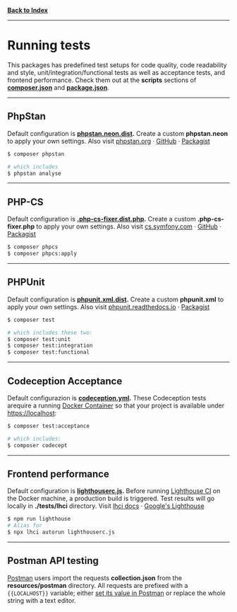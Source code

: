 
**[Back to Index](index.md)**

---


# Running tests


This packages has predefined test setups for code quality, code readability and style, unit/integration/functional tests as well as acceptance tests, and frontend performance. Check them out at the **scripts** sections of **[composer.json](../composer.json)** and **[package.json](../package.json)**. 

---

## PhpStan

Default configuration is **[phpstan.neon.dist](../phpstan.neon.dist).** Create a custom **phpstan.neon** to apply your own settings. Also visit [phpstan.org](https://phpstan.org/) · [GitHub](https://github.com/phpstan/phpstan) · [Packagist](https://packagist.org/packages/phpstan/phpstan)

```bash
$ composer phpstan

# which includes
$ phpstan analyse
```

---

## PHP-CS

Default configuration is **[.php-cs-fixer.dist.php](../.php-cs-fixer.dist.php).** Create a custom **.php-cs-fixer.php** to apply your own settings. Also visit [cs.symfony.com](https://cs.symfony.com/) ·  [GitHub](https://github.com/FriendsOfPHP/PHP-CS-Fixer) · [Packagist](https://packagist.org/packages/friendsofphp/php-cs-fixer)

```bash
$ composer phpcs
$ composer phpcs:apply
```

---

## PHPUnit

Default configuration is **[phpunit.xml.dist](../phpunit.xml.dist).** Create a custom **phpunit.xml** to apply your own settings. 
Also visit [phpunit.readthedocs.io](https://phpunit.readthedocs.io/) · [Packagist](https://packagist.org/packages/phpunit/phpunit)


```bash
$ composer test

# which includes these two:
$ composer test:unit
$ composer test:integration
$ composer test:functional
```

---

## Codeception Acceptance

Default configurazion is **[codeception.yml](../codeception.yml).** These Codeception tests arequire a running [Docker Container](docker.md) so that your project is available under [https://localhost](https://localhost):

```bash
$ composer test:acceptance

# which includes:
$ composer codecept
```

---

## Frontend performance

Default configuration is **[lighthouserc.js](../lighthouserc.js).** Before running [Lighthouse CI](https://github.com/GoogleChrome/lighthouse-ci) on the Docker machine, a production build is triggered. Test results will go locally in **./tests/lhci** directory. Visit [lhci docs](https://www.npmjs.com/package/@lhci/cli) · [Google's Lighthouse](https://developers.google.com/web/tools/lighthouse/)

```bash
$ npm run lighthouse
# Alias for
$ npx lhci autorun lighthouserc.js
```

---

## Postman API testing

[Postman](https://www.postman.com/) users import the requests **collection.json** from the **resources/postman** directory. All requests are prefixed with a `{{LOCALHOST}}` variable; either [set its value in Postman](https://learning.postman.com/docs/sending-requests/variables/#defining-variables) or replace the whole string with a text editor. 
